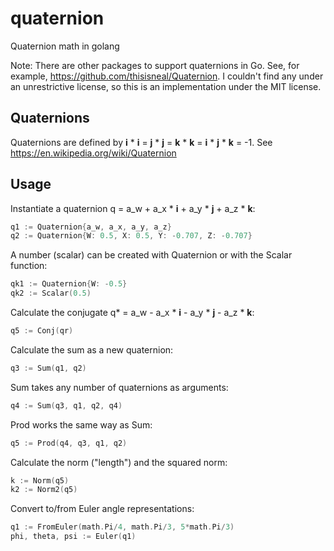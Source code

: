 # quaternion
Quaternion math in golang

Note: There are other packages to support quaternions in Go.  See, for example,
https://github.com/thisisneal/Quaternion.  I couldn't find any under an
unrestrictive license, so this is an implementation under the MIT license.

## Quaternions
Quaternions are defined by **i** * **i** = **j** * **j** = **k** * **k** = **i** * **j** * **k** = -1.
See https://en.wikipedia.org/wiki/Quaternion

## Usage
Instantiate a quaternion q = a_w + a_x * **i** + a_y * **j** + a_z * **k**:
```Go
q1 := Quaternion{a_w, a_x, a_y, a_z}
q2 := Quaternion{W: 0.5, X: 0.5, Y: -0.707, Z: -0.707}
```

A number (scalar) can be created with Quaternion or with the Scalar function:
```Go
qk1 := Quaternion{W: -0.5}
qk2 := Scalar(0.5)
```

Calculate the conjugate q* = a_w - a_x * **i** - a_y * **j** - a_z * **k**:
```Go
q5 := Conj(qr)
```

Calculate the sum as a new quaternion:
```Go
q3 := Sum(q1, q2)
```

Sum takes any number of quaternions as arguments:
```Go
q4 := Sum(q3, q1, q2, q4)
```

Prod works the same way as Sum:
```Go
q5 := Prod(q4, q3, q1, q2)
```

Calculate the norm ("length") and the squared norm:
```Go
k := Norm(q5)
k2 := Norm2(q5)
```

Convert to/from Euler angle representations:
```Go
q1 := FromEuler(math.Pi/4, math.Pi/3, 5*math.Pi/3)
phi, theta, psi := Euler(q1)
```

